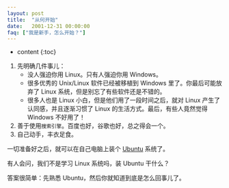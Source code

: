 ```yaml
---
layout: post
title:  "从何开始"
date:   2001-12-31 00:00:00
faq: ["我是新手，怎么开始？"]
---
```

* content
{:toc}

1. 先明确几件事儿：
	* 没人强迫你用 Linux。只有人强迫你用 Windows。
	* 很多优秀的 Unix/Linux 软件已经被移植到 Windows 里了。你最后可能放弃了 Linux 系统，但是别忘了有些软件还是不错的。
	* 很多人也是 Linux 小白，但是他们用了一段时间之后，就对 Linux 产生了认同感，并且逐渐习惯了 Linux 的生活方式。最后，有些人竟然觉得 Windows 不好用了！
2. 善于使用`搜索引擎`。百度也好，谷歌也好，总之得会一个。
3. 自己动手，丰衣足食。

一切准备好之后，就可以在自己电脑上装个 [Ubuntu](http://www.ubuntu.com) 系统了。

有人会问，我们不是学习 Linux 系统吗，装 Ubuntu 干什么？

答案很简单：先熟悉 Ubuntu，然后你就知道到底是怎么回事儿了。